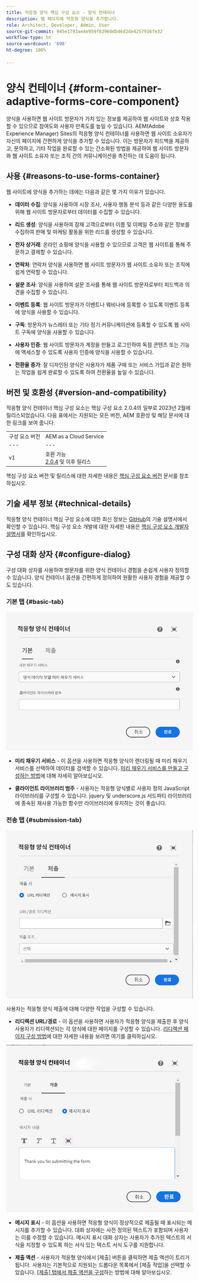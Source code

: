 ```yaml
---
title: 적응형 양식 핵심 구성 요소 - 양식 컨테이너
description: 웹 페이지에 적응형 양식을 추가합니다.
role: Architect, Developer, Admin, User
source-git-commit: 945e1793ae4e959f83960db46d2de4257916fe32
workflow-type: ht
source-wordcount: '698'
ht-degree: 100%

---
```



# 양식 컨테이너 {#form-container-adaptive-forms-core-component}

양식을 사용하면 웹 사이트 방문자가 가치 있는 정보를 제공하여 웹 사이트와 상호 작용할 수 있으므로 참여도와 사용자 만족도를 높일 수 있습니다. AEM(Adobe Experience Manager) Sites의 적응형 양식 컨테이너를 사용하면 웹 사이트 소유자가 자신의 페이지에 간편하게 양식을 추가할 수 있습니다. 이는 방문자가 피드백을 제공하고, 문의하고, 기타 작업을 완료할 수 있는 간소화된 방법을 제공하여 웹 사이트 방문자와 웹 사이트 소유자 또는 조직 간의 커뮤니케이션을 촉진하는 데 도움이 됩니다.

## 사용 {#reasons-to-use-forms-container}

웹 사이트에 양식을 추가하는 데에는 다음과 같은 몇 가지 이유가 있습니다.

* **데이터 수집**: 양식을 사용하여 시장 조사, 사용자 행동 분석 등과 같은 다양한 용도를 위해 웹 사이트 방문자로부터 데이터를 수집할 수 있습니다.

* **리드 생성**: 양식을 사용하여 잠재 고객으로부터 이름 및 이메일 주소와 같은 정보를 수집하여 판매 및 마케팅 활동을 위한 리드를 생성할 수 있습니다.

* **전자 상거래**: 온라인 쇼핑에 양식을 사용할 수 있으므로 고객은 웹 사이트를 통해 주문하고 결제할 수 있습니다.

* **연락처**: 연락처 양식을 사용하면 웹 사이트 방문자가 웹 사이트 소유자 또는 조직에 쉽게 연락할 수 있습니다.

* **설문 조사**: 양식을 사용하여 설문 조사를 통해 웹 사이트 방문자로부터 피드백과 의견을 수집할 수 있습니다.

* **이벤트 등록**: 웹 사이트 방문자가 이벤트나 웨비나에 등록할 수 있도록 이벤트 등록에 양식을 사용할 수 있습니다.

* **구독**: 방문자가 뉴스레터 또는 기타 정기 커뮤니케이션에 등록할 수 있도록 웹 사이트 구독에 양식을 사용할 수 있습니다.

* **사용자 인증**: 웹 사이트 방문자가 계정을 만들고 로그인하여 독점 콘텐츠 또는 기능에 액세스할 수 있도록 사용자 인증에 양식을 사용할 수 있습니다.

* **전환율 증가**: 잘 디자인된 양식은 사용자가 제품 구매 또는 서비스 가입과 같은 원하는 작업을 쉽게 완료할 수 있도록 하여 전환율을 높일 수 있습니다.


## 버전 및 호환성 {#version-and-compatibility}

적응형 양식 컨테이너 핵심 구성 요소는 핵심 구성 요소 2.0.4의 일부로 2023년 2월에 릴리스되었습니다. 다음 표에서는 지원되는 모든 버전, AEM 호환성 및 해당 문서에 대한 링크를 보여 줍니다.

|  |  |
|---|---|
| 구성 요소 버전 | AEM as a Cloud Service |
| --- | --- |
| v1 | 호환 가능 <br>[2.0.4](/help/versions.md) 및 이후 릴리스 | 호환 가능 | 호환 가능 |

핵심 구성 요소 버전 및 릴리스에 대한 자세한 내용은 [핵심 구성 요소 버전](/help/versions.md) 문서를 참조하십시오.

<!-- ## Sample Component Output {#sample-component-output}

To experience the Accordion Component as well as see examples of its configuration options as well as HTML and JSON output, visit the [Component Library](https://adobe.com/go/aem_cmp_library_accordion). -->

## 기술 세부 정보 {#technical-details}

적응형 양식 컨테이너 핵심 구성 요소에 대한 최신 정보는 [GitHub](https://github.com/adobe/aem-core-forms-components/tree/master/ui.af.apps/src/main/content/jcr_root/apps/core/fd/components/form/container/v1/container)의 기술 설명서에서 확인할 수 있습니다. 핵심 구성 요소 개발에 대한 자세한 내용은 [핵심 구성 요소 개발자 설명서](/help/developing/overview.md)를 확인하십시오.

## 구성 대화 상자 {#configure-dialog}

구성 대화 상자를 사용하여 방문자를 위한 양식 컨테이너 경험을 손쉽게 사용자 정의할 수 있습니다. 양식 컨테이너 옵션을 간편하게 정의하여 원활한 사용자 경험을 제공할 수도 있습니다.

### 기본 탭 {#basic-tab}

![기본 탭](/help/adaptive-forms/assets/formcontainer_basictab.png)

* **미리 채우기 서비스** - 이 옵션을 사용하면 적응형 양식이 렌더링될 때 미리 채우기 서비스를 선택하여 데이터를 검색할 수 있습니다. [미리 채우기 서비스를 만들고 구성하는 방법](https://experienceleague.adobe.com/docs/experience-manager-cloud-service/content/forms/create-an-adaptive-form/prepopulate-adaptive-form-fields.html?lang=ko#aem-forms-custom-prefill-service)에 대해 자세히 알아보십시오.

* **클라이언트 라이브러리 범주** - 사용자는 적응형 양식별로 사용자 정의 JavaScript 라이브러리를 구성할 수 있습니다. jquery 및 underscore.js 서드파티 라이브러리에 종속된 재사용 가능한 함수만 라이브러리에 유지하는 것이 좋습니다.

### 전송 탭 {#submission-tab}

![전송 탭](/help/adaptive-forms/assets/formcontainer_submissiontab.png)

사용자는 적응형 양식 제출에 대해 다양한 작업을 구성할 수 있습니다.

* **리디렉션 URL/경로** - 이 옵션을 사용하면 사용자가 적응형 양식을 제출한 후 양식 사용자가 리디렉션되는 각 양식에 대한 페이지를 구성할 수 있습니다. [리디렉션 페이지 구성 방법](https://experienceleague.adobe.com/docs/experience-manager-cloud-service/content/forms/create-an-adaptive-form/configure-submit-actions-and-metadata-submission/configuring-redirect-page.html)에 대한 자세한 내용을 보려면 여기를 클릭하십시오.

![메시지 표시 탭](/help/adaptive-forms/assets/formconatiner_showmessage.png)

* **메시지 표시** - 이 옵션을 사용하면 적응형 양식이 정상적으로 제출될 때 표시되는 메시지를 추가할 수 있습니다. 대화 상자에는 사전 정의된 텍스트가 포함되며 사용자는 이를 수정할 수 있습니다. 메시지 표시 대화 상자는 사용자가 추가된 텍스트의 서식을 지정할 수 있도록 하는 서식 있는 텍스트 서식 도구를 지원합니다.

* **제출 액션** - 사용자가 적응형 양식에서 [제출] 버튼을 클릭하면 제출 액션이 트리거됩니다. 사용자는 기본적으로 지원되는 드롭다운 목록에서 [제출 작업]을 선택할 수 있습니다. [[제출] 탭에서 제출 액션을 구성](https://experienceleague.adobe.com/docs/experience-manager-cloud-service/content/forms/create-an-adaptive-form/configure-submit-actions-and-metadata-submission/configuring-submit-actions.html#supporting-custom-functions-in-validation-expressions-br)하는 방법에 대해 알아보십시오.




